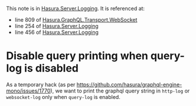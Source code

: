 This note is in [Hasura.Server.Logging](https://github.com/hasura/graphql-engine/blob/master/server/src-lib/Hasura/Server/Logging.hs#L261).
It is referenced at:
  - line 809 of [Hasura.GraphQL.Transport.WebSocket](https://github.com/hasura/graphql-engine/blob/master/server/src-lib/Hasura/GraphQL/Transport/WebSocket.hs#L809)
  - line 254 of [Hasura.Server.Logging](https://github.com/hasura/graphql-engine/blob/master/server/src-lib/Hasura/Server/Logging.hs#L254)
  - line 456 of [Hasura.Server.Logging](https://github.com/hasura/graphql-engine/blob/master/server/src-lib/Hasura/Server/Logging.hs#L456)

# Disable query printing when query-log is disabled

As a temporary hack (as per https://github.com/hasura/graphql-engine-mono/issues/1770),
we want to print the graphql query string in `http-log` or `websocket-log` only
when `query-log` is enabled.

